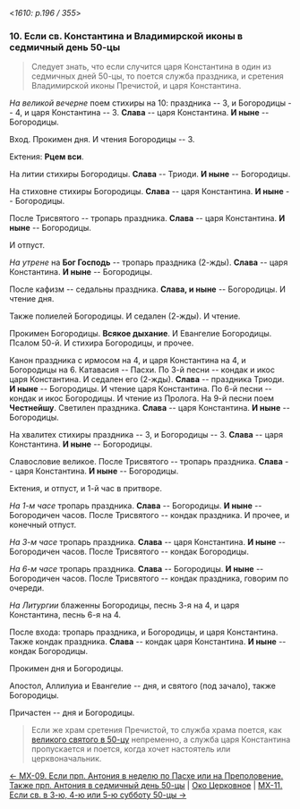 
<*1610: p.196 / 355*>

### 10. Если св. Константина и Владимирской иконы в седмичный день 50-цы

> Следует знать, что если случится царя Константина в один из седмичных дней 50-цы, 
> то поется служба праздника, и сретения Владимирской иконы Пречистой, и царя Константина.

*На великой вечерне* поем стихиры на 10: праздника -- 3, и Богородицы -- 4, 
и царя Константина -- 3. 
**Слава** -- царя Константина. **И ныне** -- Богородицы. 

Вход. Прокимен дня. И чтения Богородицы -- 3. 

Ектения: **Рцем вси**.

На литии стихиры Богородицы. **Слава** -- Триоди. **И ныне** -- Богородицы. 

На стиховне стихиры Богородицы. 
**Слава** -- царя Константина. **И ныне** -- Богородицы. 

После Трисвятого -- тропарь праздника. **Слава** -- царя Константина. 
**И ныне** -- Богородицы.

И отпуст.

*На утрене* на **Бог Господь** -- тропарь праздника (2-жды). 
**Слава** -- царя Константина. **И ныне** -- Богородицы.

После кафизм -- седальны праздника. **Слава, и ныне** -- Богородицы.
И чтение дня.

Также полиелей Богородицы. И седален (2-жды). И чтение. 

Прокимен Богородицы. 
**Всякое дыхание**. 
И Евангелие Богородицы. 
Псалом 50-й. И стихира Богородицы, и прочее. 

Канон праздника с ирмосом на 4, и царя Константина на 4, и Богородицы на 6.
Катавасия -- Пасхи. 
По 3-й песни -- кондак и икос царя Константина. И седален его (2-жды).
**Слава** -- праздника Триоди. **И ныне** -- Богородицы. И чтение царя Константина. 
По 6-й песни -- кондак и икос Богородицы. И чтение из Пролога. 
На 9-й песни поем **Честнейшу**. 
Светилен праздника. **Слава** -- царя Константина. **И ныне** -- Богородицы. 

На хвалитех стихиры праздника -- 3, и Богородицы -- 3.
**Слава** -- царя Константина. 
**И ныне** -- Богородицы. 

Славословие великое. 
После Трисвятого -- тропарь праздника. **Слава** -- царя Константина. 
**И ныне** -- Богородицы. 

Ектения, и отпуст, и 1-й час в притворе. 

*На 1-м часе* тропарь праздника. **Слава** -- Богородицы. **И ныне** -- Богородичен часов. 
После Трисвятого -- кондак праздника. 
И прочее, и конечный отпуст. 

*На 3-м часе* тропарь праздника. **Слава** -- царя Константина. **И ныне** -- Богородичен часов.
После Трисвятого -- кондак Богородицы.

*На 6-м часе* тропарь праздника. **Слава** -- Богородицы. **И ныне** -- Богородичен часов.
После Трисвятого -- кондак праздника, говорим по очереди.

*На Литургии* блаженны Богородицы, песнь 3-я на 4, и царя Константина, песнь 6-я на 4. 

После входа: тропарь праздника, и Богородицы, и царя Константина. 
Также кондак праздника. **Слава** -- кондак царя Константина. 
**И ныне** -- кондак Богородицы.

Прокимен дня и Богородицы.

Апостол, Аллилуиа и Евангелие -- дня, и святого (под зачало), также Богородицы.

Причастен -- дня и Богородицы.

> Если же храм сретения Пречистой, то служба храма поется, как [великого святого в 50-цу](m_x_008.md) 
> непременно, а служба царя Константина пропускается и поется, когда хочет 
> настоятель или церквоначальник.

[← МX-09. Если прп. Антония в неделю по Пасхе или на Преполовение. Также прп. Антония в седмичный день 50-цы](m_x_009.md)
| [Око Церковное](README.md)
| [МX-11. Если св. в 3-ю, 4-ю или 5-ю субботу 50-цы →](m_x_011.md)
